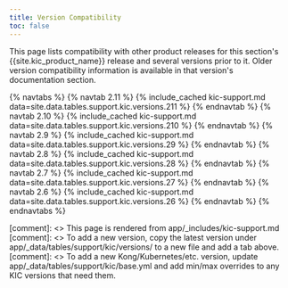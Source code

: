 ```yaml
---
title: Version Compatibility
toc: false
---
```


This page lists compatibility with other product releases for this section's
{{site.kic_product_name}} release and several versions prior to it. Older
version compatibility information is available in that version's documentation
section.

{% navtabs %}
  {% navtab 2.11 %}
    {% include_cached kic-support.md data=site.data.tables.support.kic.versions.211 %}
  {% endnavtab %}
  {% navtab 2.10 %}
    {% include_cached kic-support.md data=site.data.tables.support.kic.versions.210 %}
  {% endnavtab %}
  {% navtab 2.9 %}
    {% include_cached kic-support.md data=site.data.tables.support.kic.versions.29 %}
  {% endnavtab %}
  {% navtab 2.8 %}
    {% include_cached kic-support.md data=site.data.tables.support.kic.versions.28 %}
  {% endnavtab %}
  {% navtab 2.7 %}
    {% include_cached kic-support.md data=site.data.tables.support.kic.versions.27 %}
  {% endnavtab %}
  {% navtab 2.6 %}
    {% include_cached kic-support.md data=site.data.tables.support.kic.versions.26 %}
  {% endnavtab %}
{% endnavtabs %}

[comment]: <> This page is rendered from app/_includes/kic-support.md
[comment]: <> To add a new version, copy the latest version under app/_data/tables/support/kic/versions/ to a new file and add a tab above.
[comment]: <> To add a new Kong/Kubernetes/etc. version, update app/_data/tables/support/kic/base.yml and add min/max overrides to any KIC versions that need them.
